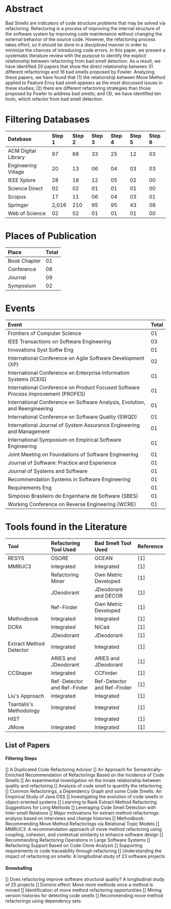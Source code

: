 # Abstract

Bad Smells are indicators of code structure problems that may be solved via refactoring.
Refactoring is a process of improving the internal structure of the software system by 
improving code maintenance without changing the external behavior of the source code. 
However, the refactoring process takes effort, so it should be done in a disciplined manner 
in order to minimize the chances of introducing code errors. In this paper, we present a 
systematic literature review with the purpose to identify the explicit relationship between 
refactoring from bad smell detection. As a result, we have identified 20 papers that show the 
direct relationship between 31 different refactorings and 16 bad smells proposed by Fowler. 
Analyzing these papers, we have found that (1) the relationship between Move Method applied to 
Feature Envy bad smell appears as the most discussed issues in these studies; (2) there are 
different refactoring strategies than those proposed by Fowler to address bad smells; and (3), 
we have identified ten tools, which refactor from bad smell detection.



# Filtering Databases

| Database            | Step 1 | Step 2 | Step 3 | Step 4 | Step 5 | Step 6 |
|:--------------------|:--------|:--------|:--------|:--------|:--------|:--------|
| ACM Digital Library | 97 | 68  | 33 | 25 | 12 | 03 |
| Engineering Village | 20 | 13  | 06 | 04 | 03 | 03 |
| IEEE Xplore         | 28 | 18  | 12 | 05 | 02 | 00 |
| Science Direct      | 02 | 02  | 01 | 01 | 01 | 00 |
| Scopus              | 17 | 11  | 06 | 04 | 03 | 01 |
| Springer            | 2,016 | 210  | 95 | 95 | 43 | 08 |
| Web of Science      | 02 | 02  | 01 | 01 | 01 | 00 |



# Places of Publication

| Place            | Total |
|:-----------------|:------|
| Book Chapter     | 01 |
| Conference       | 08 |
| Journal          | 09 |
| Symposium        | 02 |



# Events

| Event                                                                             | Total |
|:----------------------------------------------------------------------------------|:------|
| Frontiers of Computer Science                                                     | 01 |
| IEEE Transactions on Software Engineering	                                        | 03 |
| Innovations Syst Softw Eng                                                        | 01 |
| International Conference on Agile Software Development (XP)	                      | 02 |
| International Conference on Enterprise Information Systems (ICEIS)              	| 01 |
| International Conference on Product Focused Software Process Improvement (PROFES)	| 01 |
| International Conference on Software Analysis, Evolution, and Reengineering	      | 01 |
| International Conference on Software Quality (SWQD)                             	| 01 |
| International Journal of System Assurance Engineering and Management            	| 01 |
| International Symposium on Empirical Software Engineering                       	| 01 |
| Joint Meeting on Foundations of Software Engineering	                            | 01 |
| Journal of Software: Practice and Experience	                                    | 01 |
| Journal of Systems and Software                                                 	| 01 |
| Recommendation Systems in Software Engineering	                                  | 01 |
| Requirements Eng                                                                	| 01 |
| Simpósio Brasileiro de Engenharia de Software (SBES)	                            | 01 |
| Working Conference on Reverse Engineering (WCRE)                          	      | 01 |



# Tools found in the Literature

| Tool | Refactoring Tool Used | Bad Smell Tool Used | Reference |
|:-----|:----------------------|:--------------------|:----------|
| RESYS | OSORE                | OCEAN               | [1]       |
| MMRUC3 | Integrated          | Integrated          | [1]       |
|        | Refactoring Miner   | Own Metric Developed | [1]      |
|        | JDeodorant          | JDeodorant and DECOR | [1]      |
|        | Ref-Finder          | Own Metric Developed | [1]      |
| Methodbook | Integrated      | Integrated           | [1]      |
| DCRA   | Integrated          | NiCad                | [1]      |
|        | JDeodorant          | JDeodorant           | [1]      |
| Extract Method Detector | Integrated | Integrated   | [1]      |
|       | ARIES and JDeodorant | ARIES and JDeodorant | [1]      |
| CCShaper | Integrated          | CCFinder             | [1]      |
|  | Ref-Detector and Ref-Finder | Ref-Detector and Ref-Finder | [1] |
| Liu's Approach | Integrated    | Integrated         | [1]      |
| Tsantalis's Methodology  | Integrated  | Integrated | [1]      |
| HIST   |                     | Integrated           | [1]      |
| JMove    | Integrated      | Integrated             | [1]      |


## List of Papers

#### Filtering Steps

[] A Duplicated Code Refactoring Advisor
[] An Approach for Semantically-Enriched Recommendation of Refactorings Based on the Incidence of Code Smells
[] An experimental investigation on the innate relationship between quality and refactoring
[] Analysis of code smell to quantify the refactoring
[] Common Refactorings, a Dependency Graph and some Code Smells: An Empirical Study of Java OSS
[] Investigating the evolution of code smells in object-oriented systems
[] Learning to Rank Extract Method Refactoring Suggestions for Long Methods
[] Leveraging Code Smell Detection with Inter-smell Relations
[] Major motivations for extract method refactorings: analysis based on interviews and change histories
[] Methodbook: Recommending Move Method Refactorings via Relational Topic Models
[] MMRUC3: A recommendation approach of move method refactoring using coupling, cohesion, and contextual similarity to enhance software design
[] Recommending Refactoring Operations in Large Software Systems
[] Refactoring Support Based on Code Clone Analysis
[] Supporting requirements to code traceability through refactoring
[] Understanding the impact of refactoring on smells: A longitudinal study of 23 software projects


#### Snowballing

[] Does refactoring improve software structural quality? A longitudinal study of 25 projects
[] Domino effect: Move more methods once a method is moved
[] Identification of move method refactoring opportunities
[] Mining version histories for detecting code smells
[] Recommending move method refactorings using dependency sets
